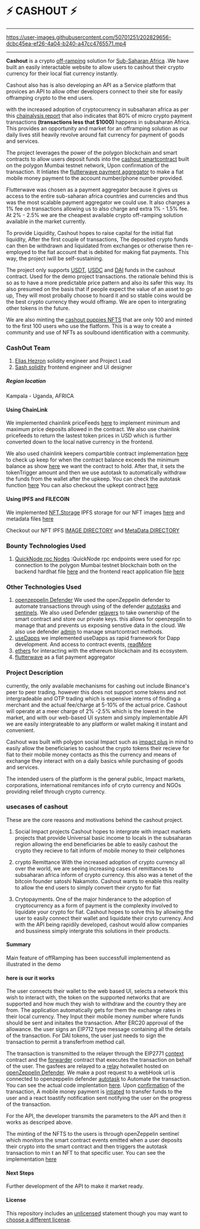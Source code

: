 # ⚡ CASHOUT ⚡

---

https://user-images.githubusercontent.com/50701251/202829656-dcbc45ea-ef26-4a04-b240-a47cc4765571.mp4

---

**Cashout** is a crypto [off-ramping](https://www.babypips.com/crypto/learn/what-are-fiat-on-ramps-and-off-ramps) solution for [Sub-Saharan Africa](https://en.wikipedia.org/wiki/Sub-Saharan_Africa) .We have built an easily interactable website to allow users to cashout their crypto currency for their local fiat currency instantly.

Cashout also has is also developing an API as a Service platform that provices an API to allow other developers connect to their site for easily offramping crypto to the end users.

with the increased adoption of cryptocurrency in subsaharan africa as per this [chainalysis report](https://blog.chainalysis.com/reports/sub-saharan-africa-cryptocurrency-geography-report-2022-preview/#:~:text=Sub%2Dsaharan%20Africa%20accounts%20for,growth%20over%20the%20year%20prior.) that also indicates that 80% of micro crypto payment transactions **(transactions less that $1000)** happens in subsaharan Africa.
This provides an opportunity and market for an offramping solution as our daily lives still heavily revolve around fait currency for payment of goods and services.

The project leverages the power of the polygon blockchain and smart contracts to allow users deposit funds into the [cashout smartcontract](https://mumbai.polygonscan.com/address/0x9Eee3Ed0B16902bfdC11769672eaa8C5D4504ff6#code) built on the polygon Mumbai testnet network, Upon confirmation of the transaction. It Intiates the [flutterwave payment aggregator](developer.flutterwave.com) to make a fiat mobile money payment to the account number/phone number provided.

Flutterwave was chosen as a payment aggregator because it gives us access to the entire sub-saharan africa countries and currencies and thus was the most scalable payment aggregator we could use. It also charges a 1% fee on transactions allowing us to also charge and extra 1% - 1.5% fee. At 2% - 2.5% we are the cheapest available crypto off-ramping solution available in the market currently.

To provide Liquidity, Cashout hopes to raise capital for the initial fiat liquidity, After the first couple of transactions, The deposited crypto funds can then be withdrawn and liquidated from exchanges or otherwise then re-employed to the fiat account that is debited for making fiat payments. This way, the project iwill be self-sustaining.

The project only supports [USDT](https://mumbai.polygonscan.com/address/0x94Fa611d6fC3E7d58b7B9D30a9F7cB3F36B5a830#code), [USDC](https://mumbai.polygonscan.com/address/0x2E80e330E6D72bA5D74A0b466ef525e244b904f4#code) and [DAI](https://mumbai.polygonscan.com/address/0x242143931399f0B1Aa98183dc34896506d2B23EF#code) funds in the cashout contract. Used for the demo project transactions. the rationale behind this is so as to have a more predictable price pattern and also its safer this way. Its also presumed on the basis that if people expect the value of an asset to go up, They will most probally choose to hoard it and so stable coins would be the best crypto currency they would offramp. We are open to intergrating other tokens in the future.

We are also minting the [cashout puppies NFTS](https://mumbai.polygonscan.com/address/0xeA3103DFED86fb85b202cC80d05b14892608cbB3#code) that are only 100 and minted to the first 100 users who use the flatform. This is a way to create a community and use of NFTs as soulbound identification with a community.

### CashOut Team

1. [Elias Hezron](eliashezron23@gmail.com) solidity engineer and Project Lead
2. [Sash solidity](tedwasachin123@gmail.com) frontend engineer and UI designer

##### Region location

Kampala - Uganda, AFRICA

#### Using ChainLink

We implemented chainlink priceFeeds [here](https://github.com/eliashezron/chainlinkFallHackathon/blob/5a011214a1cbcba2bbc2c82df3ecaaf09f920f79/hardhat/contracts/CashOutPolygon.sol#L11) to implement minimum and maximum price deposits allowed in the contract. We also use chainlink pricefeeds to return the lastest token prices in USD which is further converted down to the local native currency in the frontend.

We also used chainlink keepers compartible contract implementation [here](https://github.com/eliashezron/chainlinkFallHackathon/blob/5a011214a1cbcba2bbc2c82df3ecaaf09f920f79/hardhat/contracts/CashOutPolygon.sol#L10) to check up keep for when the contract balance exceeds the minimum balance as show [here](https://github.com/eliashezron/chainlinkFallHackathon/blob/5a011214a1cbcba2bbc2c82df3ecaaf09f920f79/hardhat/contracts/CashOutPolygon.sol#L181) we want the contract to hold. After that, it sets the tokenTrigger amount and then we use autotask to automatically withdraw the funds from the wallet after the upkeep. You can check the autotask function [here](https://github.com/eliashezron/chainlinkFallHackathon/blob/main/hardhat/autotasks/relay/scheduledAutoTask.js)
You can also checkout the upkept contract [here](https://automation.chain.link/mumbai/32740258423833013145512229735262618558367027048672579697651042714966823209696)

#### Using IPFS and FILECOIN

We implemented [NFT.Storage](https://nft.storage/) IPFS storage for our NFT images [here](https://github.com/eliashezron/chainlinkFallHackathon/blob/5a011214a1cbcba2bbc2c82df3ecaaf09f920f79/nftcollection/src/createMetadata.js#L55) and metadata files [here](https://github.com/eliashezron/chainlinkFallHackathon/blob/5a011214a1cbcba2bbc2c82df3ecaaf09f920f79/nftcollection/src/createMetadata.js#L65)

Checkout our NFT IPFS [ IMAGE DIRECTORY](https://ipfs.io/ipfs/bafybeicrxzcls3jthxho6hwqctuygj46cldfo7cvkgyrgbi7s53uxcknby/) and [MetaData DIRECTORY](https://ipfs.io/ipfs/bafybeiezcxszxx5huhbictzlro3wuc23awklzn6boed5enk2lylypjrbie/)

### Bounty Technologies Used

1. [QuickNode rpc Nodes](https://www.quicknode.com/)
   :QuickNode rpc endpoints were used for rpc connection to the polygon Mumbai testnet blockchain both on the backend hardhat file [here](https://github.com/eliashezron/chainlinkFallHackathon/blob/5a011214a1cbcba2bbc2c82df3ecaaf09f920f79/hardhat/hardhat.config.js#L30) and the frontend react application file [here](https://github.com/eliashezron/chainlinkFallHackathon/blob/5a011214a1cbcba2bbc2c82df3ecaaf09f920f79/client/src/config.js#L6)

### Other Technologies Used

1. [openzeppelin Defender](https://defender.openzeppelin.com)
   We used the openZeppelin defender to automate transactions through using of the defender [autotasks](https://docs.openzeppelin.com/defender/autotasks) and [sentinels](https://docs.openzeppelin.com/defender/sentinel). We also used Defender [relayers](https://docs.openzeppelin.com/defender/relay) to take ownership of the smart contract and store our private keys. this allows for openzepplin to manage that and prevents us exposing senstive data in the cloud.
   We also use defender [admin](https://docs.openzeppelin.com/defender/admin) to manage smartcontract methods.
2. [useDapps](https://usedapp-docs.netlify.app/docs/) we implemented useDapps as rapid framework for Dapp development. And access to contract events, [readMore](https://github.com/TrueFiEng/useDApp)
3. [ethers](https://docs.ethers.io/v5/) for interacting with the ethereum blockchain and its ecosystem.
4. [flutterwave](developer.flutterwave.com) as a fiat payment aggregator

### Project Description

currently, the only available mechanisms for cashing out include Binance's peer to peer trading. however this does not support some tokens and not intergradeable and OTP trading which is expensive interms of finding a merchant and the actual fee/charge at 5-10% of the actual price.
Cashout will operate at a meer charge of 2% -2.5% which is the lowest in the market, and with our web-based UI system and simply implementable API we are easily intergrateable to any platform or wallet making it instant and convenient.

Cashout was built with polygon social Impact such as [impact plus](https://www.impact-plus.io/) in mind to easily allow the beneficiaries to cashout the crypto tokens their recieve for fiat to their mobile money contacts as this the currency and means of exchange they interact with on a daily basics while purchasing of goods and services.

The intended users of the platform is the general public, Impact markets, corporations, international remitances info of cryto currency and NGOs providing relief through crypto currency.

### usecases of cashout

These are the core reasons and motivations behind the cashout project.

1. Social Impact projects
   Cashout hopes to intergrate with impact markets projects that provide Universal basic income to locals in the subsaharan region allowing the end beneficiaries be able to easily cashout the crypto they recieve to fait inform of mobile money to their cellphones

2. crypto Remittance
   With the increased adoption of crypto currency all over the world, we are seeing increasing cases of remittances to subsaharan africa inform of crypto currency. this also was a tenet of the bitcoin founder satoshi Nakamoto. Cashout wants to enable this reality to allow the end users to simply convert their crypto for fiat

3. Crytopayments.
   One of the major hinderance to the adoption of cryptocurrency as a form of payment is the complexity involved to liquidate your crypto for fiat. Cashout hopes to solve this by allowing the user to easily connect their wallet and liquidate their cryto currency. And with the API being rapidily developed, cashout would allow companies and bussiness simply intergrate this solutions in their products.

#### Summary

Main feature of offRamping has been successfull implementend as illustrated in the demo

#### here is our it works

The user connects their wallet to the web based UI, selects a network this wish to interact with, the token on the supported networks that are supported and how much they wish to withdraw and the country they are from. The application automatically gets for them the exchange rates in their local currency. They Input their mobile money number where funds should be sent and initaites the transaction.
After ERC20 approval of the allowance. the user signs an EIP712 type message containing all the details of the transaction. For DAI tokens, the user just needs to sign the transaction to permit a transferfrom method call.

The transaction is transmitted to the relayer through the EIP2771 [context](https://github.com/OpenZeppelin/openzeppelin-contracts/blob/master/contracts/metatx/ERC2771Context.sol) contract and the [forwarder](https://github.com/OpenZeppelin/openzeppelin-contracts/blob/master/contracts/metatx/MinimalForwarder.sol) contract that executes the transaction on behalf of the user. The gasfees are relayed to a [relay](https://docs.openzeppelin.com/defender/relay) hotwallet hosted on [openZeppelin Defender](https://defender.openzeppelin.com/). We make a post request to a webHook url is connected to openzeppelin defender [autotask](https://docs.openzeppelin.com/defender/autotasks) to Automate the transaction. You can see the actual code implentation [here](https://github.com/eliashezron/chainlinkFallHackathon/blob/main/hardhat/autotasks/relay/sentinelAutoTask.js). Upon [confirmation](https://github.com/eliashezron/chainlinkFallHackathon/blob/5a011214a1cbcba2bbc2c82df3ecaaf09f920f79/client/src/utils/depositFunction.js#L75) of the transaction, A mobile money payment is [intiated](https://github.com/eliashezron/chainlinkFallHackathon/blob/5a011214a1cbcba2bbc2c82df3ecaaf09f920f79/client/src/utils/depositFunction.js#L78) to transfer funds to the user and a react toastify notification sent notifying the user on the progress of the transaction.

For the API, the developer transmits the parameters to the API and then it works as descriped above.

The minting of the NFTS to the users is through openZeppelin sentinel which monitors the smart contract events emitted when a user deposits their crypto into the smart contract and then triggers the autotask transaction to min t an NFT to that specific user. You can see the implementation [here](https://github.com/eliashezron/chainlinkFallHackathon/blob/main/hardhat/autotasks/relay/sentinelAutoTask.js)

#### Next Steps

Further development of the API to make it market ready.

#### License

This repository includes an [unlicensed](http://unlicense.org/) statement though you may want to [choose a different license](https://choosealicense.com/).

